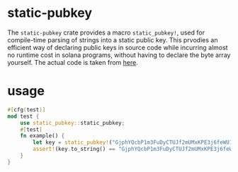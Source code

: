 # static-pubkey

The `static-pubkey` crate provides a macro `static_pubkey!`, used for compile-time parsing of strings into a static public key. This prvodies an efficient way of declaring public keys in source code while incurring almost no runtime cost in solana programs, without having to declare the byte array yourself.  The actual code is taken from [here](https://github.com/project-serum/anchor/commit/96036e149173603926074c6dba445c47bd6575aa).


# usage

```rust
#[cfg(test)]
mod test {
    use static_pubkey::static_pubkey;
    #[test]
    fn example() {
        let key = static_pubkey!("GjphYQcbP1m3FuDyCTUJf2mUMxKPE3j6feWU1rxvC7Ps");
        assert!(key.to_string() == "GjphYQcbP1m3FuDyCTUJf2mUMxKPE3j6feWU1rxvC7Ps");
    }
}
